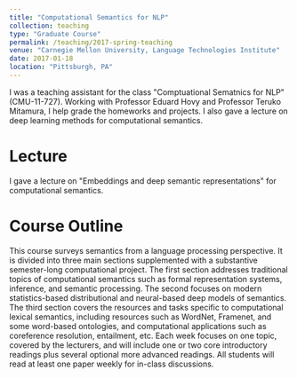 ```yaml
---
title: "Computational Semantics for NLP"
collection: teaching
type: "Graduate Course"
permalink: /teaching/2017-spring-teaching
venue: "Carnegie Mellon University, Language Technologies Institute"
date: 2017-01-18
location: "Pittsburgh, PA"
---
```


I was a teaching assistant for the class "Comptuational Sematnics for NLP" (CMU-11-727). Working with Professor Eduard Hovy and Professor Teruko Mitamura, I help grade the homeworks and projects. I also gave a lecture on deep learning methods for computational semantics. 

Lecture
======
I gave a lecture on "Embeddings and deep semantic representations" for computational 
semantics.

Course Outline
======
This course surveys semantics from a language processing perspective. It is divided into three main sections supplemented with a substantive semester-long computational project. The first section addresses traditional topics of computational semantics such as formal representation systems, inference, and semantic processing. The second focuses on modern statistics-based distributional and neural-based deep models of semantics. The third section covers the resources and tasks specific to computational lexical semantics, including resources such as WordNet, Framenet, and some word-based ontologies, and computational applications such as coreference resolution, entailment, etc. Each week focuses on one topic, covered by the lecturers, and will include one or two core introductory readings plus several optional more advanced readings. All students will read at least one paper weekly for in-class discussions.


